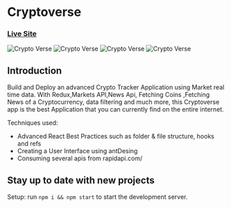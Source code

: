 # Cryptoverse
### [Live Site](https://cryptostaticstics.netlify.app/)

![Crypto Verse](https://i.ibb.co/VQKDjwc/Screen-Shot-2021-09-27-at-11-30-04.png)
![Crypto Verse](https://i.ibb.co/Jz26GFQ/Screen-Shot-2021-09-27-at-11-30-11.png)
![Crypto Verse](https://i.ibb.co/JcBNFfF/Screen-Shot-2021-09-27-at-11-30-16.png)
![Crypto Verse](https://i.ibb.co/yXmH0QS/Screen-Shot-2021-09-27-at-11-30-25.png)
## Introduction
Build and Deploy an advanced Crypto Tracker Application using Market real time data. With Redux,Markets API,News Api, Fetching Coins ,Fetching News of a Cryptocurrency, data filtering and much more, this Cryptoverse app is the best  Application that you can currently find on the entire internet.

Techniques used:

- Advanced React Best Practices such as folder & file structure, hooks and refs
- Creating a User Interface using antDesing
- Consuming several apis from rapidapi.com/

## Stay up to date with new projects


Setup: run ```npm i && npm start``` to start the development server.
